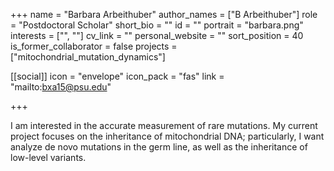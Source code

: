 +++
name = "Barbara Arbeithuber"
author_names = ["B Arbeithuber"]
role = "Postdoctoral Scholar"
short_bio = ""
id = ""
portrait = "barbara.png"
interests = ["", ""]
cv_link = ""
personal_website = ""
sort_position = 40
is_former_collaborator = false
projects = ["mitochondrial_mutation_dynamics"]

[[social]]
    icon = "envelope"
    icon_pack = "fas"
    link = "mailto:bxa15@psu.edu"

+++


I am interested in the accurate measurement of rare mutations.  My
current project focuses on the inheritance of mitochondrial DNA;
particularly, I want analyze de novo mutations in the germ line,
as well as the inheritance of low-level variants.
